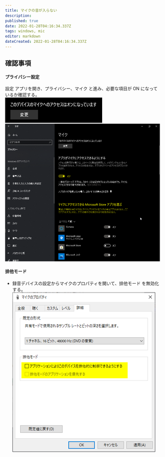 ```yaml
---
title: マイクの音が入らない
description: 
published: true
date: 2022-01-28T04:16:34.337Z
tags: windows, mic
editor: markdown
dateCreated: 2022-01-28T04:16:34.337Z
---
```


## 確認事項
#### プライバシー設定
設定 アプリを開き、プライバシー、マイク と進み、必要な項目が ON になっているか確認する。<br>
![mic1](/images/mic1.png)
![mic2](/images/mic2.png)

#### 排他モード
* 録音デバイスの設定からマイクのプロパティを開いて、排他モード を無効化する。
![mic3](/images/mic3.png)